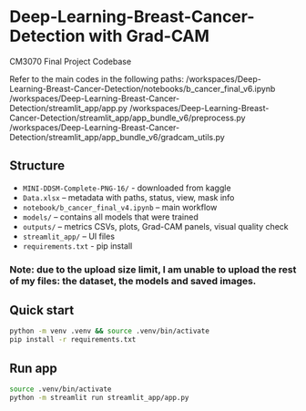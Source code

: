 # Deep-Learning-Breast-Cancer-Detection with Grad-CAM
CM3070 Final Project Codebase

Refer to the main codes in the following paths:
/workspaces/Deep-Learning-Breast-Cancer-Detection/notebooks/b_cancer_final_v6.ipynb
/workspaces/Deep-Learning-Breast-Cancer-Detection/streamlit_app/app.py
/workspaces/Deep-Learning-Breast-Cancer-Detection/streamlit_app/app_bundle_v6/preprocess.py
/workspaces/Deep-Learning-Breast-Cancer-Detection/streamlit_app/app_bundle_v6/gradcam_utils.py


## Structure
- `MINI-DDSM-Complete-PNG-16/` - downloaded from kaggle
- `Data.xlsx` – metadata with paths, status, view, mask info
- `notebook/b_cancer_final_v4.ipynb` – main workflow
- `models/` – contains all models that were trained
- `outputs/` – metrics CSVs, plots, Grad-CAM panels, visual quality check
- `streamlit_app/` – UI files 
- `requirements.txt` - pip install

### Note: due to the upload size limit, I am unable to upload the rest of my files: the dataset, the models and saved images.

## Quick start
```bash
python -m venv .venv && source .venv/bin/activate
pip install -r requirements.txt
```

## Run app
```bash
source .venv/bin/activate                   
python -m streamlit run streamlit_app/app.py
```
